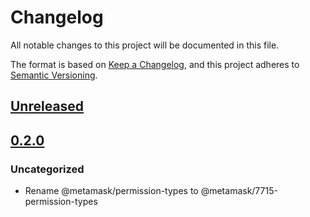 # Changelog

All notable changes to this project will be documented in this file.

The format is based on [Keep a Changelog](https://keepachangelog.com/en/1.0.0/),
and this project adheres to [Semantic Versioning](https://semver.org/spec/v2.0.0.html).

## [Unreleased]

## [0.2.0]

### Uncategorized

- Rename @metamask/permission-types to @metamask/7715-permission-types

[Unreleased]: https://github.com/MetaMask/delegation-toolkit/compare/@metamask/7715-permission-types@0.2.0...HEAD
[0.2.0]: https://github.com/MetaMask/delegation-toolkit/releases/tag/@metamask/7715-permission-types@0.2.0
